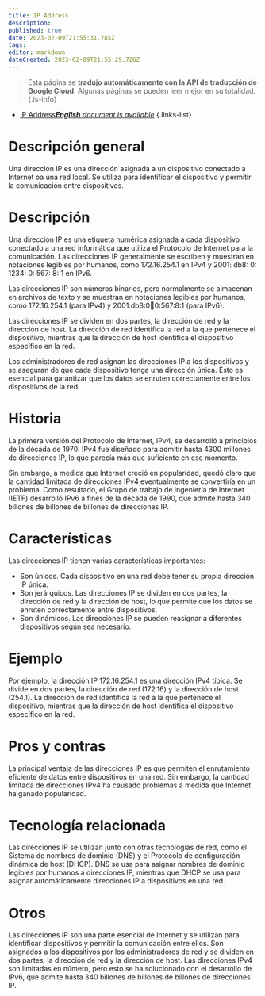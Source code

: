 ```yaml
---
title: IP Address
description: 
published: true
date: 2023-02-09T21:55:31.785Z
tags: 
editor: markdown
dateCreated: 2023-02-09T21:55:29.726Z
---
```


> Esta página se **tradujo automáticamente con la API de traducción de Google Cloud**.
Algunas páginas se pueden leer mejor en su totalidad.{.is-info}



- [IP Address***English** document is available*](/en/Knowledge-base/Dictionary/ip-address)
{.links-list}


# Descripción general
Una dirección IP es una dirección asignada a un dispositivo conectado a Internet oa una red local. Se utiliza para identificar el dispositivo y permitir la comunicación entre dispositivos.

# Descripción
Una dirección IP es una etiqueta numérica asignada a cada dispositivo conectado a una red informática que utiliza el Protocolo de Internet para la comunicación. Las direcciones IP generalmente se escriben y muestran en notaciones legibles por humanos, como 172.16.254.1 en IPv4 y 2001: db8: 0: 1234: 0: 567: 8: 1 en IPv6.

Las direcciones IP son números binarios, pero normalmente se almacenan en archivos de texto y se muestran en notaciones legibles por humanos, como 172.16.254.1 (para IPv4) y 2001:db8:0:1234:0:567:8:1 (para IPv6).

Las direcciones IP se dividen en dos partes, la dirección de red y la dirección de host. La dirección de red identifica la red a la que pertenece el dispositivo, mientras que la dirección de host identifica el dispositivo específico en la red.

Los administradores de red asignan las direcciones IP a los dispositivos y se aseguran de que cada dispositivo tenga una dirección única. Esto es esencial para garantizar que los datos se enruten correctamente entre los dispositivos de la red.

# Historia
La primera versión del Protocolo de Internet, IPv4, se desarrolló a principios de la década de 1970. IPv4 fue diseñado para admitir hasta 4300 millones de direcciones IP, lo que parecía más que suficiente en ese momento.

Sin embargo, a medida que Internet creció en popularidad, quedó claro que la cantidad limitada de direcciones IPv4 eventualmente se convertiría en un problema. Como resultado, el Grupo de trabajo de ingeniería de Internet (IETF) desarrolló IPv6 a fines de la década de 1990, que admite hasta 340 billones de billones de billones de direcciones IP.

# Características
Las direcciones IP tienen varias características importantes:

- Son únicos. Cada dispositivo en una red debe tener su propia dirección IP única.
- Son jerárquicos. Las direcciones IP se dividen en dos partes, la dirección de red y la dirección de host, lo que permite que los datos se enruten correctamente entre dispositivos.
- Son dinámicos. Las direcciones IP se pueden reasignar a diferentes dispositivos según sea necesario.

# Ejemplo
Por ejemplo, la dirección IP 172.16.254.1 es una dirección IPv4 típica. Se divide en dos partes, la dirección de red (172.16) y la dirección de host (254.1). La dirección de red identifica la red a la que pertenece el dispositivo, mientras que la dirección de host identifica el dispositivo específico en la red.

# Pros y contras
La principal ventaja de las direcciones IP es que permiten el enrutamiento eficiente de datos entre dispositivos en una red. Sin embargo, la cantidad limitada de direcciones IPv4 ha causado problemas a medida que Internet ha ganado popularidad.

# Tecnología relacionada
Las direcciones IP se utilizan junto con otras tecnologías de red, como el Sistema de nombres de dominio (DNS) y el Protocolo de configuración dinámica de host (DHCP). DNS se usa para asignar nombres de dominio legibles por humanos a direcciones IP, mientras que DHCP se usa para asignar automáticamente direcciones IP a dispositivos en una red.

# Otros
Las direcciones IP son una parte esencial de Internet y se utilizan para identificar dispositivos y permitir la comunicación entre ellos. Son asignados a los dispositivos por los administradores de red y se dividen en dos partes, la dirección de red y la dirección de host. Las direcciones IPv4 son limitadas en número, pero esto se ha solucionado con el desarrollo de IPv6, que admite hasta 340 billones de billones de billones de direcciones IP.